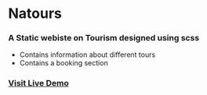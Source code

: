 # Natours
### A Static webiste on Tourism designed using scss
- Contains information about different tours
- Contains a booking section  
### [Visit Live Demo](https://natours-1518.netlify.app/)  
